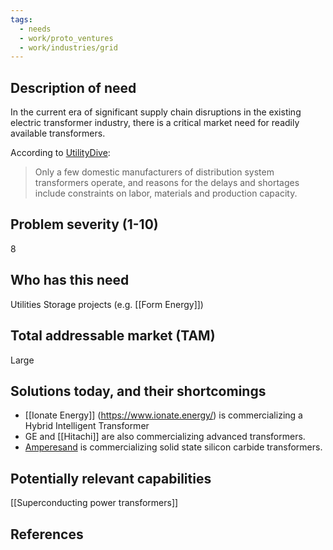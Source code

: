 ```yaml
---
tags:
  - needs
  - work/proto_ventures
  - work/industries/grid
---
```

## Description of need
In the current era of significant supply chain disruptions in the existing electric transformer industry, there is a critical market need for readily available transformers.

According to [UtilityDive](https://www.utilitydive.com/news/distribution-transformer-shortage-appa-casten/639059/):
>Only a few domestic manufacturers of distribution system transformers operate, and reasons for the delays and shortages include constraints on labor, materials and production capacity.

## Problem severity (1-10)
8

## Who has this need
Utilities
Storage projects (e.g. [[Form Energy]])

## Total addressable market (TAM)
Large

## Solutions today, and their shortcomings
- [[Ionate Energy]] (https://www.ionate.energy/) is commercializing a Hybrid Intelligent Transformer
- GE and [[Hitachi]] are also commercializing advanced transformers.
- [Amperesand](https://amperesand.io/) is commercializing solid state silicon carbide transformers.

## Potentially relevant capabilities
[[Superconducting power transformers]]

## References
